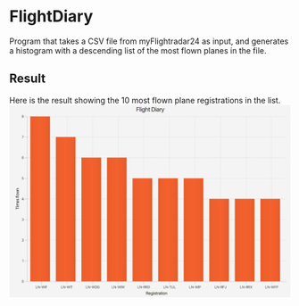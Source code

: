 # FlightDiary
Program that takes a CSV file from myFlightradar24 as input, and generates a histogram with a descending list of the 
most flown planes in the file.

## Result
Here is the result showing the 10 most flown plane registrations in the list.
![](Extras/result.png)
